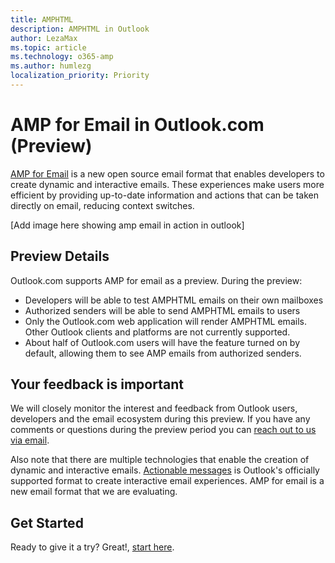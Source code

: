 ```yaml
---
title: AMPHTML
description: AMPHTML in Outlook
author: LezaMax
ms.topic: article
ms.technology: o365-amp
ms.author: humlezg
localization_priority: Priority
---
```


# AMP for Email in Outlook.com (Preview)

[AMP for Email](https://amp.dev/about/email.html) is a new open source email format that enables developers to create dynamic and interactive emails. These experiences make users more efficient by providing up-to-date information and actions that can be taken directly on email, reducing context switches.

[Add image here showing amp email in action in outlook]


## Preview Details

Outlook.com supports AMP for email as a preview. During the preview:

- Developers will be able to test AMPHTML emails on their own mailboxes
- Authorized senders will be able to send AMPHTML emails to users
- Only the Outlook.com web application will render AMPHTML emails. Other Outlook clients and platforms are not currently supported. 
- About half of Outlook.com users will have the feature turned on by default, allowing them to see AMP emails from authorized senders.  

## Your feedback is important
We will closely monitor the interest and feedback from Outlook users, developers and the email ecosystem during this preview. If you have any comments or questions during the preview period you can [reach out to us via email](mailto:ampforemailoutlook@service.microsoft.com). 

Also note that there are multiple technologies that enable the creation of dynamic and interactive emails. [Actionable messages](https://docs.microsoft.com/en-us/outlook/actionable-messages/) is Outlook's officially supported format to create interactive email experiences. AMP for email is a new email format that we are evaluating.

## Get Started
Ready to give it a try?  Great!, [start here](get-started.md). 


